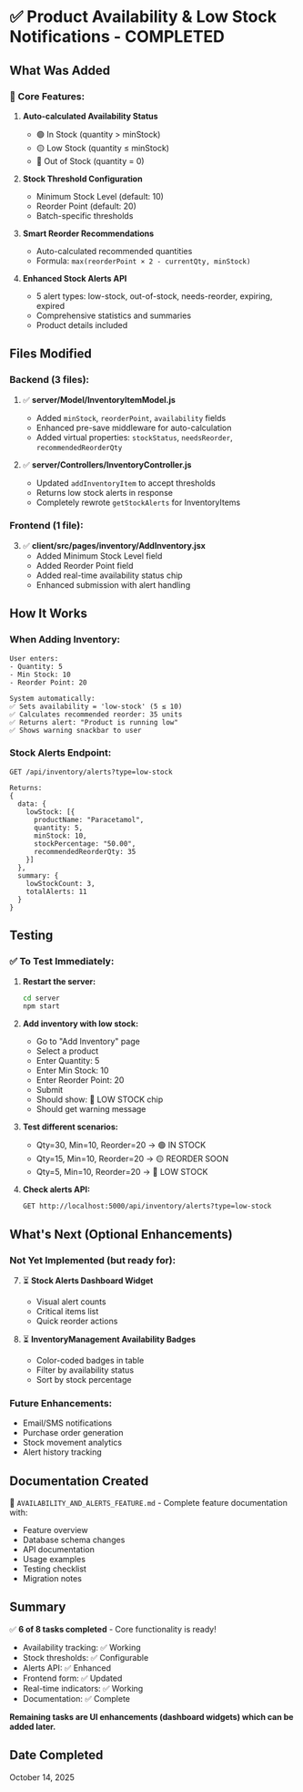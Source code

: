# ✅ Product Availability & Low Stock Notifications - COMPLETED

## What Was Added

### 🎯 Core Features:
1. **Auto-calculated Availability Status**
   - 🟢 In Stock (quantity > minStock)
   - 🟡 Low Stock (quantity ≤ minStock)
   - 🔴 Out of Stock (quantity = 0)

2. **Stock Threshold Configuration**
   - Minimum Stock Level (default: 10)
   - Reorder Point (default: 20)
   - Batch-specific thresholds

3. **Smart Reorder Recommendations**
   - Auto-calculated recommended quantities
   - Formula: `max(reorderPoint × 2 - currentQty, minStock)`

4. **Enhanced Stock Alerts API**
   - 5 alert types: low-stock, out-of-stock, needs-reorder, expiring, expired
   - Comprehensive statistics and summaries
   - Product details included

## Files Modified

### Backend (3 files):
1. ✅ **server/Model/InventoryItemModel.js**
   - Added `minStock`, `reorderPoint`, `availability` fields
   - Enhanced pre-save middleware for auto-calculation
   - Added virtual properties: `stockStatus`, `needsReorder`, `recommendedReorderQty`

2. ✅ **server/Controllers/InventoryController.js**
   - Updated `addInventoryItem` to accept thresholds
   - Returns low stock alerts in response
   - Completely rewrote `getStockAlerts` for InventoryItems

### Frontend (1 file):
3. ✅ **client/src/pages/inventory/AddInventory.jsx**
   - Added Minimum Stock Level field
   - Added Reorder Point field
   - Added real-time availability status chip
   - Enhanced submission with alert handling

## How It Works

### When Adding Inventory:
```
User enters:
- Quantity: 5
- Min Stock: 10
- Reorder Point: 20

System automatically:
✅ Sets availability = 'low-stock' (5 ≤ 10)
✅ Calculates recommended reorder: 35 units
✅ Returns alert: "Product is running low"
✅ Shows warning snackbar to user
```

### Stock Alerts Endpoint:
```
GET /api/inventory/alerts?type=low-stock

Returns:
{
  data: {
    lowStock: [{
      productName: "Paracetamol",
      quantity: 5,
      minStock: 10,
      stockPercentage: "50.00",
      recommendedReorderQty: 35
    }]
  },
  summary: {
    lowStockCount: 3,
    totalAlerts: 11
  }
}
```

## Testing

### ✅ To Test Immediately:

1. **Restart the server:**
   ```bash
   cd server
   npm start
   ```

2. **Add inventory with low stock:**
   - Go to "Add Inventory" page
   - Select a product
   - Enter Quantity: 5
   - Enter Min Stock: 10
   - Enter Reorder Point: 20
   - Submit
   - Should show: 🔴 LOW STOCK chip
   - Should get warning message

3. **Test different scenarios:**
   - Qty=30, Min=10, Reorder=20 → 🟢 IN STOCK
   - Qty=15, Min=10, Reorder=20 → 🟡 REORDER SOON
   - Qty=5, Min=10, Reorder=20 → 🔴 LOW STOCK

4. **Check alerts API:**
   ```
   GET http://localhost:5000/api/inventory/alerts?type=low-stock
   ```

## What's Next (Optional Enhancements)

### Not Yet Implemented (but ready for):
7. ⏳ **Stock Alerts Dashboard Widget**
   - Visual alert counts
   - Critical items list
   - Quick reorder actions

8. ⏳ **InventoryManagement Availability Badges**
   - Color-coded badges in table
   - Filter by availability status
   - Sort by stock percentage

### Future Enhancements:
- Email/SMS notifications
- Purchase order generation
- Stock movement analytics
- Alert history tracking

## Documentation Created
📄 `AVAILABILITY_AND_ALERTS_FEATURE.md` - Complete feature documentation with:
- Feature overview
- Database schema changes
- API documentation
- Usage examples
- Testing checklist
- Migration notes

## Summary
✅ **6 of 8 tasks completed** - Core functionality is ready!
- Availability tracking: ✅ Working
- Stock thresholds: ✅ Configurable
- Alerts API: ✅ Enhanced
- Frontend form: ✅ Updated
- Real-time indicators: ✅ Working
- Documentation: ✅ Complete

**Remaining tasks are UI enhancements (dashboard widgets) which can be added later.**

## Date Completed
October 14, 2025
